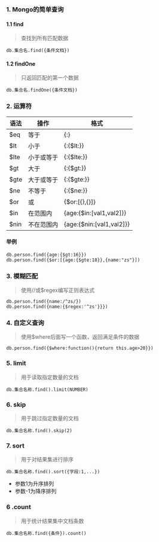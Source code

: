 ### 1. Mongo的简单查询
#### 1.1 find
> 查找到所有匹配数据
```
db.集合名.find({条件文档})
```
#### 1.2 findOne
> 只返回匹配的第一个数据
```
db.集合名.findOne({条件文档})
```
### 2. 运算符
语法	|操作	|格式
---|---|---
$eq		|等于	|{<key>:<value>}
$lt		|小于	|{<key>:{$lt:<value>}}
$lte	|小于或等于	|{<key>:{$lte:<value>}}
$gt		|大于	|{<key>:{$gt:<value>}}
$gte	|大于或等于	|{<key>:{$gte:<value>}}
$ne		|不等于	|{<key>:{$ne:<value>}}
$or     |或     |{$or:[{},{}]}
$in     |在范围内|{age:{$in:[val1,val2]}}
$nin     |不在范围内|{age:{$nin:[val1,val2]}}
#### 举例
```
db.person.find({age:{$gt:16}})
db.person.find({$or:[{age:{$gte:18}},{name:"zs"}])

```

### 3. 模糊匹配
> 使用//或$regex编写正则表达式
```
db.person.find({name:/^zs/})
db.person.find({name:{$regex:'^zs'}}})
```

### 4. 自定义查询
> 使用$where后面写一个函数，返回满足条件的数据
```
db.person.find({$where:function(){return this.age>20}})
```

### 5. limit
> 用于读取指定数量的文档
```
db.集合名称.find().limit(NUMBER)
```
### 6. skip
> 用于跳过指定数量的文档
```
db.集合名称.find().skip(2)
```
### 7. sort
> 用于对结果集进行排序
```
db.集合名称.find().sort({字段:1,...})
```
- 参数1为升序排列
- 参数-1为降序排列
### 6 .count
> 用于统计结果集中文档条数
```
db.集合名称.find({条件}).count()
```
